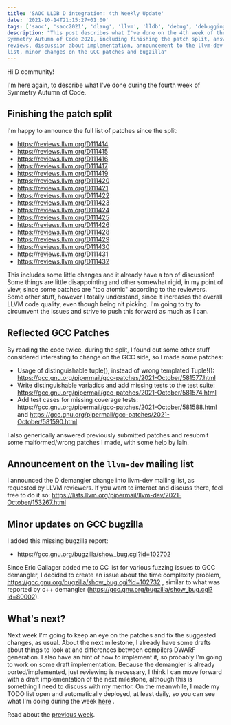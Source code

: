 ```yaml
---
title: 'SAOC LLDB D integration: 4th Weekly Update'
date: '2021-10-14T21:15:27+01:00'
tags: ['saoc', 'saoc2021', 'dlang', 'llvm', 'lldb', 'debug', 'debugging']
description: "This post describes what I've done on the 4th week of the
Symmetry Autumn of Code 2021, including finishing the patch split, answering
reviews, discussion about implementation, announcement to the llvm-dev mailing
list, minor changes on the GCC patches and bugzilla"
---
```


Hi D community!

I'm here again, to describe what I've done during the fourth week of Symmetry
Autumn of Code.

## Finishing the patch split

I'm happy to announce the full list of patches since the split:

- https://reviews.llvm.org/D111414
- https://reviews.llvm.org/D111415
- https://reviews.llvm.org/D111416
- https://reviews.llvm.org/D111417
- https://reviews.llvm.org/D111419
- https://reviews.llvm.org/D111420
- https://reviews.llvm.org/D111421
- https://reviews.llvm.org/D111422
- https://reviews.llvm.org/D111423
- https://reviews.llvm.org/D111424
- https://reviews.llvm.org/D111425
- https://reviews.llvm.org/D111426
- https://reviews.llvm.org/D111428
- https://reviews.llvm.org/D111429
- https://reviews.llvm.org/D111430
- https://reviews.llvm.org/D111431
- https://reviews.llvm.org/D111432

This includes some little changes and it already have a ton of discussion! Some
things are little disappointing and other somewhat rigid, in my point of view,
since some patches are "too atomic" according to the reviewers. Some other
stuff, however I totally understand, since it increases the overall LLVM code
quality, even though being nit picking. I'm going to try to circumvent the
issues and strive to push this forward as much as I can.

## Reflected GCC Patches

By reading the code twice, during the split, I found out some other stuff
considered interesting to change on the GCC side, so I made some patches:

- Usage of distinguishable tuple(), instead of wrong templated Tuple!():
  https://gcc.gnu.org/pipermail/gcc-patches/2021-October/581577.html
- Write distinguishable variadics and add missing tests to the test suite:
  https://gcc.gnu.org/pipermail/gcc-patches/2021-October/581574.html
- Add test cases for missing coverage tests:
  https://gcc.gnu.org/pipermail/gcc-patches/2021-October/581588.html and
  https://gcc.gnu.org/pipermail/gcc-patches/2021-October/581590.html

I also generically answered previously submitted patches and resubmit some
malformed/wrong patches I made, with some help by Iain.

## Announcement on the `llvm-dev` mailing list

I announced the D demangler change into llvm-dev mailing list, as requested by
LLVM reviewers. If you want to interact and discuss there, feel free to do it
so: https://lists.llvm.org/pipermail/llvm-dev/2021-October/153267.html

## Minor updates on GCC bugzilla

I added this missing bugzilla report:
- https://gcc.gnu.org/bugzilla/show_bug.cgi?id=102702

Since Eric Gallager added me to CC list for various fuzzing issues to GCC
demangler, I decided to create an issue about the time complexity problem,
https://gcc.gnu.org/bugzilla/show_bug.cgi?id=102732 , similar to what was
reported by c++ demangler (https://gcc.gnu.org/bugzilla/show_bug.cgi?id=80002).

## What's next?

Next week I'm going to keep an eye on the patches and fix the suggested
changes, as usual. About the next milestone, I already have some drafts about
things to look at and differences between compilers DWARF generation. I also
have an hint of how to implement it, so probably I'm going to work on some
draft implementation. Because the demangler is already ported/implemented, just
reviewing is necessary, I think I can move forward with a draft implementation
of the next milestone, although this is something I need to discuss with my
mentor. On the meanwhile, I made my TODO list open and automatically deployed,
at least daily, so you can see what I'm doing during the week
[here](tasks.lsferreira.net) .

Read about the [previous week](../d-saoc-2021-03/).
